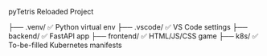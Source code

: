 pyTetris Reloaded Project

├── .venv/                 ✅ Python virtual env
├── .vscode/               ✅ VS Code settings
├── backend/               ✅ FastAPI app
├── frontend/              ✅ HTML/JS/CSS game
├── k8s/                   ✅ To-be-filled Kubernetes manifests
